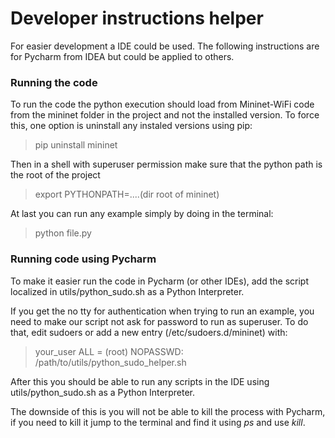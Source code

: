 # Developer instructions helper

For easier development a IDE could be used.
The following instructions are for Pycharm from IDEA but could be applied to others.

### Running the code

To run the code the python execution should load from Mininet-WiFi code from the mininet folder in the project and not the installed version.
To force this, one option is uninstall any instaled versions using pip:
> pip uninstall mininet

Then in a shell with superuser permission make sure that the python path is the root of the project
> export PYTHONPATH=....(dir root of mininet)

At last you can run any example simply by doing in the terminal:
> python file.py


### Running code using Pycharm

To make it easier run the code in Pycharm (or other IDEs), add the script localized in utils/python_sudo.sh as a Python Interpreter.

If you get the no tty for authentication when trying to run an example, you need to make our script not ask for password to run as superuser. 
To do that, edit sudoers or add a new entry (/etc/sudoers.d/mininet) with:
> your_user ALL = (root) NOPASSWD: /path/to/utils/python_sudo_helper.sh

After this you should be able to run any scripts in the IDE using utils/python_sudo.sh as a Python Interpreter.

The downside of this is you will not be able to kill the process with Pycharm, if you need to kill it jump to the terminal and find it using _ps_ and use _kill_.